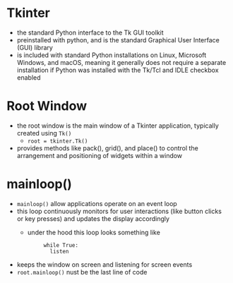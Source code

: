 # Tkinter
- the standard Python interface to the Tk GUI toolkit
- preinstalled with python, and is the standard Graphical User Interface (GUI) library
- is included with standard Python installations on Linux, Microsoft Windows, and macOS, meaning it generally does not require a separate installation if Python was installed with the Tk/Tcl and IDLE checkbox enabled


# Root Window
- the root window is the main window of a Tkinter application, typically created using `Tk()`
    - `root = tkinter.Tk()`
- provides methods like pack(), grid(), and place() to control the arrangement and positioning of widgets within a window


# mainloop()
- `mainloop()` allow applications operate on an event loop
- this loop continuously monitors for user interactions (like button clicks or key presses) and updates the display accordingly
    - under the hood this loop looks something like

               while True:
                 listen
            
- keeps the window on screen and listening for screen events
- `root.mainloop()` nust be the last line of code